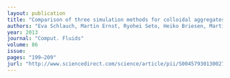 ```yaml
---
layout: publication
title: "Comparison of three simulation methods for colloidal aggregates in Stokes flow: Finite elements, lattice Boltzmann and Stokesian dynamics"
authors: "Eva Schlauch, Martin Ernst, Ryohei Seto, Heiko Briesen, Martin Sommerfeld, Marek Behr"
year: 2013
journal: "Comput. Fluids"
volume: 86
issue: 
pages: "199–209"
jurl: "http://www.sciencedirect.com/science/article/pii/S0045793013002764"
---
```

